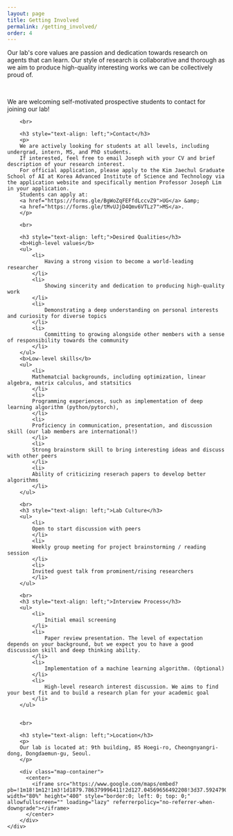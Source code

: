 ```yaml
---
layout: page
title: Getting Involved
permalink: /getting_involved/
order: 4
---
```


<div class='container'>
  <div class='row'>
    <div class='col-lg-1'></div>
        <div class='col-lg-10'>
        <p>
        Our lab's core values are passion and dedication towards research on agents that can learn. Our style of research is collaborative and thorough as we aim to produce high-quality interesting works we can be collectively proud of.
        <!-- We target to be the best and support each other.
        We believe in fostering a collaborative environment where everyone's ideas are valued and where each team member is encouraged to contribute to the overall success of the project.
        We place a strong emphasis on excellence, and we strive to produce high-quality work that pushes the boundaries of what is possible. -->
        </p>
        <br>
        <p>
        We are welcoming self-motivated prospective students to contact for joining our lab!
        </p>

        <br>

        <h3 style="text-align: left;">Contact</h3>
        <p>
        We are actively looking for students at all levels, including undergrad, intern, MS, and PhD students.
        If interested, feel free to email Joseph with your CV and brief description of your research interest.
        For official application, please apply to the Kim Jaechul Graduate School of AI at Korea Advanced Institute of Science and Technology via the application website and specifically mention Professor Joseph Lim in your application.
        Students can apply at:
        <a href="https://forms.gle/BgWoZqFEFfdLccvZ9">UG</a> &amp;
        <a href="https://forms.gle/tMvUJjD4Qmv6VTLz7">MS</a>.
        </p>

        <br>

        <h3 style="text-align: left;">Desired Qualities</h3>
        <b>High-level values</b>
        <ul>
            <li>
                Having a strong vision to become a world-leading researcher
            </li>
            <li>
                Showing sincerity and dedication to producing high-quality work
            </li>
            <li>
                Demonstrating a deep understanding on personal interests and curiosity for diverse topics
            </li>
            <li>
                Committing to growing alongside other members with a sense of responsibility towards the community
            </li>
        </ul>
        <b>Low-level skills</b>
        <ul>
            <li>
            Mathematcial backgrounds, including optimization, linear algebra, matrix calculus, and statsitics
            </li>
            <li>
            Programming experiences, such as implementation of deep learning algorithm (python/pytorch),
            </li>
            <li>
            Proficiency in communication, presentation, and discussion skill (our lab members are international!)
            </li>
            <li>
            Strong brainstorm skill to bring interesting ideas and discuss with other peers
            </li>
            <li>
            Ability of criticizing reserach papers to develop better algorithms
            </li>
        </ul>

        <br>
        <h3 style="text-align: left;">Lab Culture</h3>
        <ul>
            <li>
            Open to start discussion with peers
            </li>
            <li>
            Weekly group meeting for project brainstorming / reading session
            </li>
            <li>
            Invited guest talk from prominent/rising researchers
            </li>
        </ul>

        <br>
        <h3 style="text-align: left;">Interview Process</h3>
        <ul>
            <li>
                Initial email screening
            </li>
            <li>
                Paper review presentation. The level of expectation depends on your background, but we expect you to have a good discussion skill and deep thinking ability.
            </li>
            <li>
                Implementation of a machine learning algorithm. (Optional)
            </li>
            <li>
                High-level research interest discussion. We aims to find your best fit and to build a research plan for your academic goal
            </li>
        </ul>


        <br>

        <h3 style="text-align: left;">Location</h3>
        <p>
        Our lab is located at: 9th building, 85 Hoegi-ro, Cheongnyangri-dong, Dongdaemun-gu, Seoul.
        </p>

        <div class="map-container">
          <center>
            <iframe src="https://www.google.com/maps/embed?pb=!1m18!1m12!1m3!1d1879.786379996411!2d127.04569656492208!3d37.59247900925209!2m3!1f0!2f0!3f0!3m2!1i1024!2i768!4f13.1!3m3!1m2!1s0x357cbb644204398b%3A0xf00723351f96d8c8!2sKAIST%20College%20of%20Business!5e0!3m2!1sen!2skr!4v1678033798242!5m2!1sen!2skr" width="80%" height="400" style="border:0; left: 0; top: 0;" allowfullscreen="" loading="lazy" referrerpolicy="no-referrer-when-downgrade"></iframe>
          </center>
        </div>
    </div>
  </div>
</div>